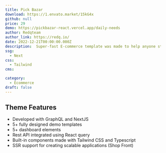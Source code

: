 ```yaml
---
title: Pick Bazar
download: https://1.envato.market/15kG4x
github: null
price: 29
demo: https://pickbazar-react.vercel.app/daily-needs
author: Redqteam 
author_link: https://redq.io/
date: 2022-12-21T00:00:00.000Z
description:  Super-fast E-commerce template was made to help anyone start their very own online store at ease. Built with React, NextJS, TypeScript, GraphQL, Nest JS & Tailwind Cs.
ssg:
  - Next
css:
  - Tailwind
cms:

category:
  - Ecommerce
draft: false
---
```

## Theme Features

- Developed with GraphQL and NextJS
- 5+ fully designed demo templates
- 5+ dashboard elements
- Rest API integrated using React query
- Built-in components made with Tailwind CSS and Typescript
- SSR support for creating scalable applications (Shop Front)

